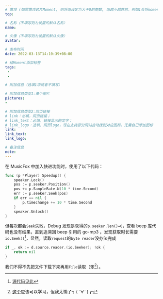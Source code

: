 ```yaml
---
# 置顶 (如需置顶这片Moment, 则将值设定为大于0的整数, 值越小越靠前，例如1会将moment放在最顶端)
top: 

# 名称（不填写则为设置的默认名称）
name: 

# 头像（不填写则为设置的默认头像）
avatar:

# 发布时间
date: 2022-03-13T14:10:39+08:00

# 给Moment添加标签
tags:
 -
 -

# 附加信息（选填1项或者不填写）

# 附加信息类型1:单个图片
pictures:
-

# 附加信息类型2:网页链接
# link：必填，网页链接；
# link_text：必填，链接显示的文字；
# link_logo：选填，网页logo，现在支持部分网站自动找到对应图标，无需自己添加图标
link:
link_text:
link_logo:

# 备注信息
note:
---
```


在 MusicFox 中加入快进功能时，使用了以下代码：

```go
func (p *Player) Speedup() {
	speaker.Lock()
	pos := p.seeker.Position()
	pos += p.SampleRate.N(10 * time.Second)
	err := p.seeker.Seek(pos)
	if err == nil {
		p.timechange += 10 * time.Second
	}
	speaker.Unlock()
}
```

但每次都会`Seek`失败，Debug 发现是获得的`p.seeker.len()=0`，查看 beep 库代码也没有结果，直到追溯回 beep 引用的 go-mp3 ，发现获取时长需要 `io.Seek()`[^1]，显然，读取`request`的`byte reader`没办法完成

[^1]: [源代码见此](https://github.com/hajimehoshi/go-mp3/blob/96c001d18d97b5b09170cab468347a368c3130de/decode.go#L126)

```go
if _, ok := d.source.reader.(io.Seeker); !ok {
	return nil
}
```

我们不得不先把文件下载下来再用`File`读取（笨[^2]）。

[^2]: [这个](https://github.com/jeffallen/seekinghttp/blob/master/seekinghttp.go)应该可以学习，但我太懒了┓( ´∀` )┏